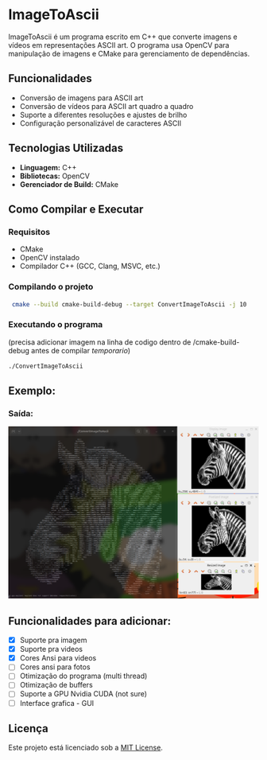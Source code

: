 # ImageToAscii

ImageToAscii é um programa escrito em C++ que converte imagens e vídeos em representações ASCII art. O programa usa OpenCV para manipulação de imagens e CMake para gerenciamento de dependências.

## Funcionalidades
- Conversão de imagens para ASCII art
- Conversão de vídeos para ASCII art quadro a quadro
- Suporte a diferentes resoluções e ajustes de brilho
- Configuração personalizável de caracteres ASCII

## Tecnologias Utilizadas
- **Linguagem:** C++
- **Bibliotecas:** OpenCV
- **Gerenciador de Build:** CMake

## Como Compilar e Executar
### Requisitos
- CMake
- OpenCV instalado
- Compilador C++ (GCC, Clang, MSVC, etc.)

### Compilando o projeto
```sh
 cmake --build cmake-build-debug --target ConvertImageToAscii -j 10

```

### Executando o programa

(precisa adicionar imagem na linha de codigo dentro de /cmake-build-debug antes de compilar *temporario*)
```sh
./ConvertImageToAscii
```

## Exemplo:
### Saída: 
![Foto de exemplo](./cmake-build-debug/example.png)

## Funcionalidades para adicionar:
- [x] Suporte pra imagem
- [x] Suporte pra videos
- [x] Cores Ansi para videos
- [ ] Cores ansi para fotos
- [ ] Otimização do programa (multi thread)
- [ ] Otimização de buffers
- [ ] Suporte a GPU Nvidia CUDA (not sure)
- [ ] Interface grafica - GUI

## Licença
Este projeto está licenciado sob a [MIT License](LICENSE).


